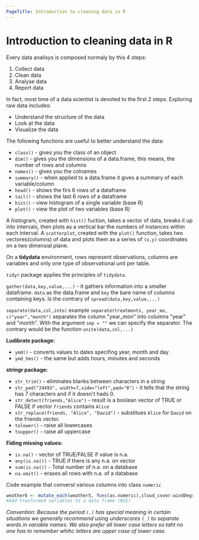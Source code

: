 ```yaml
---
PageTitle: Introduction to cleaning data in R
---
```

# Introduction to cleaning data in R
Every data analisys is composed normaly by this 4 steps:
1. Collect data
2. Clean data
3. Analyse data
4. Report data

In fact, most time of a data scientist is devoted to the first 2 steps.
Exploring raw data includes:
- Understand the structure of the data
- Look at the data
- Visualize the data

The following functions are useful to better understand the data:

- `class()` - gives you the class of an object
- `dim()` - gives you the dimensions of a data.frame, this means, the number of rows and columns
- `names()` - gives you the colnames
- `summary()` - when applied to a data.frame it gives a summary of each variable/column
- `head()` - shows the firs 6 rows of a dataframe
- `tail()` - shows the last 6 rows of a dataframe
- `hist()` - view histogram of a single variable (base R)
- `plot()` - view the plot of two variables (base R)

A histogram, created with `hist()` fuction, takes a vector of data, breaks it up into intervals, then plots as a vertical bar the numbers of instances within each interval. A `scatterplot`, created with the `plot()` function, takes two vectores(columns) of data and plots them as a series of `(x,y)` coordinates on a two dimensial plane.

On a **tidydata** environment, rows represent observations, columns are variables and only one type of observational unit per table.

`tidyr` package applies the principles of `tidydata`.

`gather(data,key,value,...)` - it gathers information into a smaller dataframe. `data` as the data.frame and `key` the bare name of columns containing keys. Is the contrary of `spread(data,key,value,...)`

`separate(data,col,into)` example `separate(treatments, year_mo, c("year","month")` separates the column "year_mon" into columns "year" and "month". With the argument `sep = ""` we can specify the separator. The contrary would be the function `unite(data,col,...)`

**Ludibrate package:**

- `ymd()` - converts values to dates specifing year, month and day
- `ymd_hms()` - the same but adds hours, minutes and seconds

**stringr package:**
- `str_trim()` - eliminates blanks between characters in a string 
- `str_pad("24493", width=7,side="left",pad="0")` - it tells that the string has 7 characters and if it doesn't hads 0.
- `str_detect(friends,"Alice")` - result is a boolean vector of TRUE or FALSE if vector `friends` contains `Alice`
- `str_replace(friends, "Alice", "David")` - substitues `Alice` for `David` on the friends vector.
- `tolower()` - raise all lowercases
- `toupper()` - raise all uppercase

**Fiding missing values:**
- `is.na()` - vector of TRUE/FALSE if value is n.a.
- `any(is.na())` - TRUE if there is any n.a. on vector 
- `sum(is.na())` - Total number of n.a. on a database
- `na.omit()` - erases all rows with n.a. of a database

Code example that converst various columns into class `numeric`

```R
weather6 <- mutate_each(weather5, funs(as.numeric),cloud_cover:windDegrees) 
#Add tranformed variables to a data frame (NSE) 
```
_Convention: Because the period `(.)` has special meaning in certain situations we generally recommend using underscores `(_)` to separate words in variable names. We also prefer all lower case letters so taht no one has to remember whihc letters are upper case of lower case._
